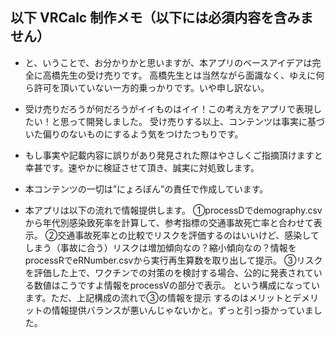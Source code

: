 ## 以下 VRCalc 制作メモ（以下には必須内容を含みません）

- と、いうことで、お分かりかと思いますが、本アプリのベースアイデアは完全に高橋先生の受け売りです。
高橋先生とは当然ながら面識なく、ゆえに何ら許可を頂いていない一方的乗っかりです。いや申し訳ない。
- 受け売りだろうが何だろうがイイものはイイ！この考え方をアプリで表現したい！と思って開発しました。
受け売りする以上、コンテンツは事実に基づいた偏りのないものにするよう気をつけたつもりです。
- もし事実や記載内容に誤りがあり発見された際はやさしくご指摘頂けますと幸甚です。速やかに検証させて頂き、誠実に対処致します。
- 本コンテンツの一切は”にょろぼん”の責任で作成しています。

- 本アプリは以下の流れで情報提供します。
①processDでdemography.csvから年代別感染致死率を計算して、参考指標の交通事故死亡率と合わせて表示。
②交通事故死率との比較でリスクを評価するのはいいけど、感染してしまう（事故に合う）リスクは増加傾向なの？縮小傾向なの？情報をprocessRでeRNumber.csvから実行再生算数を取り出して提示。
③リスクを評価した上で、ワクチンでの対策のを検討する場合、公的に発表されている数値はこうですよ情報をprocessVの部分で表示。
という構成になっています。ただ、上記構成の流れで③の情報を提示
するのはメリットとデメリットの情報提供バランスが悪いんじゃないかと。ずっと引っ掛かっていました。